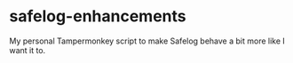 # safelog-enhancements

My personal Tampermonkey script to make Safelog behave a bit more like I want it to.
